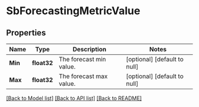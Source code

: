 # SbForecastingMetricValue

## Properties
Name | Type | Description | Notes
------------ | ------------- | ------------- | -------------
**Min** | **float32** | The forecast min value. | [optional] [default to null]
**Max** | **float32** | The forecast max value. | [optional] [default to null]

[[Back to Model list]](../README.md#documentation-for-models) [[Back to API list]](../README.md#documentation-for-api-endpoints) [[Back to README]](../README.md)

